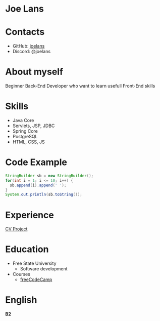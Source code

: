 # **Joe Lans**
# **Contacts**
* GitHub: [joelans](https://github.com/joelans)
* Discord: @joelans
# **About myself**
Beginner Back-End Developer who want to learn usefull Front-End skills
# **Skills**
* Java Core
* Servlets, JSP, JDBC
* Spring Core
* PostgreSQL
* HTML, CSS, JS
# **Code Example**
```java
StringBuilder sb = new StringBuilder();
for(int i = 1; i <= 10; i++) {
  sb.append(i).append(' ');
}
System.out.println(sb.toString());
```
# **Experience**
[CV Project](https://github.com/joelans/rsschool-cv)
# **Education**
* Free State University
  * Software development
* Courses
  * [freeCodeCamp](https://www.freecodecamp.org/)
# **English**
**B2**
